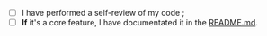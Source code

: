 - [ ] I have performed a self-review of my code ;
- [ ] **If** it's a core feature, I have documentated it in the [README.md](../README.md).
